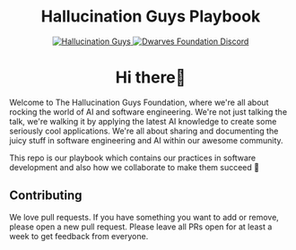 <h1 align="center">
    Hallucination Guys Playbook
</h1>
<p align="center">
    <a href="https://github.com/hallucinationguys">
        <img src="https://img.shields.io/badge/-make%20by%20hallucination%20guys-%2523e13f5e?style=for-the-badge&logo=data%3Aimage%2Fpng%3Bbase64%2CiVBORw0KGgoAAAANSUhEUgAAABAAAAAQCAYAAAAf8%2F9hAAAAAXNSR0IArs4c6QAAAzNJREFUOE%2Blk9trHAUUh387s5eZ2dnZnWSTzSabrDGpSWhtTbVFn4S2FIoVWzCUGtBcWx%2BKbehF0aCDYExLaTQ%2BBApJb2ADxSJqS2ntH6CpFUxiSWs2yW5C9jqbvcxld2Z2JAsN9rWepwOH83EO3zkW%2FM%2BwPO3%2F8P2BOivBvMMwzjgjF38RLgvqf9mCIFj1HLtfySv16Vzq1sT334TW62VA14ETnlB8ftbnranVNQMvt7Yucx6%2B59QX%2FffW6yNfjr8hSflLM3OPWkiSQCwWFat4b8v1ny8my4D9ezvfXcuINzZv2oyGQADBhgBMw6LnZamHtDkKJIGrlIN0rEYTWFyKYObxNDjWc%2Finu9cmy4DDb3V%2FQDnZy69t3wZV1eBinQgG%2FIiuRHWTtJh%2Bf7UtshJDJpcH66Tx4I8%2Fkcvm%2BiZvTYyXAaf6B%2FcYhnmvooKHpKjY2sRjm4%2BACzJsFIWlVRnTMR3zKQNuN4toNAaCMPeNjA%2FfKQMGBi7QdFGJ8G5XZWMthTebrbDrayDdGrRsEuFZCUrBhsdmPRIGg1QynbFXeWsF4ai8YWHozLfdHEtPHNjBgNYzsKkrcLRRMCQdC%2FfnEE07QPIvYFqvR0aRjg9%2BfWJ0w8J6cvaz0WM1PPfd654otHwcviYLiEICpXwRYlrDbMgKo8QhW7sTq6ns6cELJ89vAIQugSo6rRHaQXp3%2BWRo2QRshApTkwCCwcJiElaahWxwWHY3QipoIqOadeu3Ul7ho95PdxtF7VdvZSXYgoigPY%2BCIiMjpsG7OCRECVaaQ9rhRtHtQyyeAOWk94yOD90vAzre7umibfZLO19tx%2BLSKigriZeqOSw8mAJNM6h4sRlhqQipqCMY9OO3qYdQNK3v5lONHfu6D4Xjkcntre3YuqUV3koPCILEk%2FnwQ5iwNDU2vGISJUsymcKjuRB%2B%2F2sK%2Fpq69368feV6eYLejoGK0PI%2Ff7s53uew2dHSvElkGOfnnwwdGwNQ%2Bur0SI9SUIfn5p9UGYYOcU2MtbVvaRsbG05vaOzrPBNw0dQhhnEmNQo3z537OPfMMx0RmJKLPijl1OqcIv9w8drZ8DMan%2Fer%2FwXYv1YgUxjaVwAAAABJRU5ErkJggg%3D%3D&logoColor=white&color=%23e0c8cd" alt="Hallucination Guys" />
    </a>
    <a href="https://discord.gg/mCvuTe4XUc">
        <img src="https://img.shields.io/badge/-join%20the%20community-%235865F2?style=for-the-badge&logo=discord&&logoColor=white" alt="Dwarves Foundation Discord" />
    </a>
</p>

<h1 align="center">
    Hi there👋
</h1>

Welcome to The Hallucination Guys Foundation, where we're all about rocking the world of AI and software engineering. We're not just talking the talk, we're walking it by applying the latest AI knowledge to create some seriously cool applications. We're all about sharing and documenting the juicy stuff in software engineering and AI within our awesome community.

This repo is our playbook which contains our practices in software development and also how we collaborate to make them succeed 🚀

## Contributing

We love pull requests. If you have something you want to add or remove, please open a new pull request. Please leave all PRs open for at least a week to get feedback from everyone.
